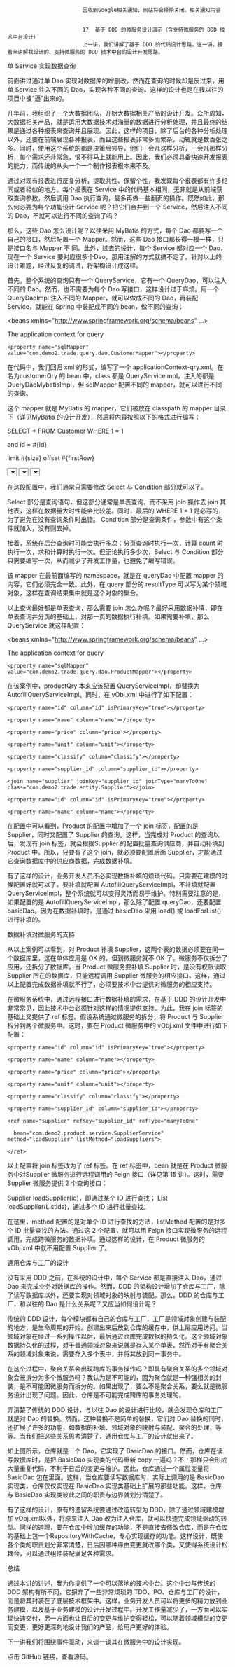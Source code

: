 
                            
                            因收到Google相关通知，网站将会择期关闭。相关通知内容
                            
                            
                            17  基于 DDD 的微服务设计演示（含支持微服务的 DDD 技术中台设计）
                            上一讲，我们讲解了基于 DDD 的代码设计思路，这一讲，接着来讲解我设计的、支持微服务的 DDD 技术中台的设计开发思路。

单 Service 实现数据查询

前面讲过通过单 Dao 实现对数据库的增删改，然而在查询的时候却是反过来，用单 Service 注入不同的 Dao，实现各种不同的查询。这样的设计也是在我以往的项目中被“逼”出来的。

几年前，我组织了一个大数据团队，开始大数据相关产品的设计开发。众所周知，大数据相关产品，就是运用大数据技术对海量的数据进行分析处理，并且最终的结果是通过各种报表来查询并且展现。因此，这样的项目，除了后台的各种分析处理以外，还要在前端展现各种报表，而且这些报表非常多而繁杂，动辄就是数百张之多。同时，使用这个系统的都是决策层领导，他们一会儿这样分析，一会儿那样分析，每个需求还非常急，恨不得马上就能用上。因此，我们必须具备快速开发报表的能力，而传统的从头一个一个制作报表根本来不及。

通过对现有报表进行反复分析，提取共性、保留个性，我发现每个报表都有许多相同或者相似的地方。每个报表在 Service 中的代码基本相同，无非就是从前端获取查询参数，然后调用 Dao 执行查询，最多再做一些翻页的操作。既然如此，那么何必要为每个功能设计 Service 呢？把它们合并到一个 Service，然后注入不同的 Dao，不就可以进行不同的查询了吗？

那么，这些 Dao 怎么设计呢？以往采用 MyBatis 的方式，每个 Dao 都要写一个自己的接口，然后配置一个 Mapper。然而，这些 Dao 接口都长得一模一样，只是接口名与 Mapper 不 同。此外，过去的设计，每个 Service 都对应一个 Dao，现在一个 Service 要对应很多个Dao，那用注解的方式就搞不定了。针对以上的设计难题，经过反复的调试，将架构设计成这样。

首先，整个系统的查询只有一个 QueryService，它有一个 QueryDao，可以注入不同的 Dao。然而，也不需要为每个 Dao 写接口，这样设计过于麻烦。用一个 QueryDaoImpl 注入不同的 Mapper，就可以做成不同的 Dao，再装配 Service，就能在 Spring 中装配成不同的 bean，做不同的查询：

<?xml version="1.0" encoding="UTF-8"?>

<beans xmlns="http://www.springframework.org/schema/beans" ...>

 <description>The application context for query</description>

 <bean id="customerQry" class="com.demo2.support.service.impl.QueryServiceImpl">

  <property name="queryDao">

   <bean class="com.demo2.support.dao.impl.QueryDaoMybatisImpl">

    <property name="sqlMapper" value="com.demo2.trade.query.dao.CustomerMapper"></property>

   </bean>

  </property>

 </bean>

</beans>


在代码中，我们回归 xml 的形式，编写了一个 applicationContext-qry.xml。在名为customerQry 的 bean 中，class 都是 QueryServiceImpl，注入的都是QueryDaoMybatisImpl，但 sqlMapper 配置不同的 mapper，就可以进行不同的查询。

这个 mapper 就是 MyBatis 的 mapper，它们被放在 classpath 的 mapper 目录下（详见MyBatis 的设计开发），然后将内容按照以下的格式进行编写：

<?xml version="1.0" encoding="UTF-8"?>

<!DOCTYPE mapper PUBLIC "-//mybatis.org//DTD Mapper 3.0//EN"

"http://mybatis.org/dtd/mybatis-3-mapper.dtd">

<mapper namespace="com.demo2.trade.query.dao.CustomerMapper">

 <sql id="select">

  SELECT * FROM Customer WHERE 1 = 1

 </sql>

 <!-- 查询条件部分 -->

 <sql id="conditions">

  <if test="id != '' and id != null">

   and id = #{id}

  </if>

 </sql>

 <!-- 翻页查询部分 -->

 <sql id="isPage">

  <if test="size != null  and size !=''">

   limit #{size} offset #{firstRow} 

  </if>

 </sql>
 <select id="query" parameterType="java.util.HashMap" resultType="com.demo2.trade.entity.Customer">

      <include refid="select"/>

  <include refid="conditions"/>

  <include refid="isPage"/>

 </select>

 <!-- 计算count部分 -->

 <select id="count" parameterType="java.util.HashMap" resultType="java.lang.Long">

  select count(*) from (

   <include refid="select"/>

   <include refid="conditions"/>

  ) count

 </select>

 <!-- 求和计算部分 -->

 <select id="aggregate" parameterType="java.util.HashMap" resultType="java.util.HashMap">

  select ${aggregation} from (

   <include refid="select"/>

   <include refid="conditions"/>

  ) aggregation

 </select>

</mapper>


在这段配置中，我们通常只需要修改 Select 与 Condition 部分就可以了。


Select 部分是查询语句，但这部分通常是单表查询，而不采用 join 操作去 join 其他表，这样在数据量大时性能会比较差。同时，最后的 WHERE 1 = 1 是必写的，为了避免在没有查询条件时出错。
Condition 部分是查询条件，参数中有这个条件就加入，没有则去掉。


接着，系统在后台查询时可能会执行多次：分页查询时执行一次，计算 count 时执行一次，求和计算时执行一次。但无论执行多少次，Select 与 Condition 部分只需要编写一次，从而减少了开发工作量，也避免了编写错误。

该 mapper 在最前面编写的 namespace，就是在 queryDao 中配置 mapper 的内容，它们必须完全一致。此外，在 query 部分的 resultType 可以写为某个领域对象，这样在查询结果集中就是这个对象的集合。

以上查询最好都是单表查询，那么需要 join 怎么办呢？最好采用数据补填，即在单表查询并分页的基础上，对那一页的数据执行补填。如果需要补填，那么 QueryService 就这样配置：

<?xml version="1.0" encoding="UTF-8"?>

<beans xmlns="http://www.springframework.org/schema/beans" ...>

 <description>The application context for query</description>

 <bean id="productQry" class="com.demo2.support.repository.AutofillQueryServiceImpl">

  <property name="queryDao">

   <bean class="com.demo2.support.dao.impl.QueryDaoMybatisImpl">

    <property name="sqlMapper" value="com.demo2.trade.query.dao.ProductMapper"></property>

   </bean>

  </property>

  <property name="dao" ref="basicDao"></property>

 </bean>

</beans>


在该案例中，productQry 本来应该配置 QueryServiceImpl，却替换为AutofillQueryServiceImpl。同时，在 vObj.xml 中进行了如下配置：

<?xml version="1.0" encoding="UTF-8"?>

<vobjs>

  <vo class="com.demo2.trade.entity.Product" tableName="Product">

    <property name="id" column="id" isPrimaryKey="true"></property>

    <property name="name" column="name"></property>

    <property name="price" column="price"></property>

    <property name="unit" column="unit"></property>

    <property name="classify" column="classify"></property>

    <property name="supplier_id" column="supplier_id"></property>

    <join name="supplier" joinKey="supplier_id" joinType="manyToOne" class="com.demo2.trade.entity.Supplier"></join>

  </vo>

  <vo class="com.demo2.trade.entity.Supplier" tableName="Supplier">

    <property name="id" column="id" isPrimaryKey="true"></property>

    <property name="name" column="name"></property>

  </vo>

</vobjs>


在配置中可以看到，Product 的配置中增加了一个 join 标签，配置的是 Supplier，同时又配置了 Supplier 的查询。这样，当完成对 Product 的查询以后，发现有 join 标签，就会根据Supplier 的配置批量查询供应商，并自动补填到 Product 中。所以，只要有了这个 join，就必须要配置后面 Supplier，才能通过它查询数据库中的供应商数据，完成数据补填。

有了这样的设计，业务开发人员不必实现数据补填的烦琐代码，只需要在建模的时候配置好就可以了。要补填就配置 AutofillQueryServiceImpl，不补填就配置 QueryServiceImpl，整个系统就可以变得灵活而易于维护。特别需要注意的是，如果配置的是 AutofillQueryServiceImpl，那么除了配置 queryDao，还要配置 basicDao。因为在数据补填时，是通过 basicDao 采用 load() 或 loadForList() 进行补填的。

数据补填对微服务的支持

从以上案例可以看到，对 Product 补填 Supplier，这两个表的数据必须要在同一个数据库里，这在单体应用是 OK 的，但到微服务就不 OK 了。微服务不仅拆分了应用，还拆分了数据库。当 Product 微服务要补填 Supplier 时，是没有权限读取 Supplier 所在的数据库，只能远程调用 Supplier 微服务的相应接口。这样，通过以上配置完成数据补填就不行了，必须要技术中台提供对微服务的相应支持。

在微服务系统中，通过远程接口进行数据补填的需求，在基于 DDD 的设计开发中非常常见，因此技术中台必须针对这样的情况提供支持。为此，我在 join 标签的基础上又提供了 ref 标签。假设系统通过微服务的拆分，将 Product 与 Supplier 拆分到两个微服务中。这时，要在 Product 微服务中的 vObj.xml 文件中进行如下配置：

<?xml version="1.0" encoding="UTF-8"?>

<vobjs>

  <vo class="com.demo2.product.entity.Product" tableName="Product">

    <property name="id" column="id" isPrimaryKey="true"></property>

    <property name="name" column="name"></property>

    <property name="price" column="price"></property>

    <property name="unit" column="unit"></property>

    <property name="classify" column="classify"></property>

    <property name="supplier_id" column="supplier_id"></property>

    <ref name="supplier" refKey="supplier_id" refType="manyToOne" 

      bean="com.demo2.product.service.SupplierService" method="loadSupplier" listMethod="loadSuppliers">

    </ref>

  </vo>

</vobjs>


以上配置将 join 标签改为了 ref 标签。在 ref 标签中，bean 就是在 Product 微服务中对Supplier 微服务进行远程调用的 Feign 接口（详见第 15 讲）。这时，需要 Supplier 微服务提供 2 个查询接口：


Supplier loadSupplier(id)，即通过某个 ID 进行查找；
List loadSupplier(Listids)，通过多个 ID 进行批量查找。


在这里，method 配置的是对单个 ID 进行查找的方法，listMethod 配置的是对多个 ID 批量查找的方法。通过这 2 个配置，就可以用 Feign 接口实现微服务的远程调用，完成跨微服务的数据补填。通过这样的设计，在 Product 微服务的 vObj.xml 中就不用配置 Supplier 了。

通用仓库与工厂的设计

没有采用 DDD 之前，在系统的设计中，每个 Service 都是直接注入 Dao，通过 Dao 来完成业务对数据库的操作。然而，DDD 的架构设计增加了仓库与工厂，除了读写数据库以外，还要实现对领域对象的映射与装配。那么，DDD 的仓库与工厂，和以往的 Dao 是什么关系呢？又应当如何设计呢？

传统的 DDD 设计，每个模块都有自己的仓库与工厂，工厂是领域对象创建与装配的地方，是生命周期的开始。创建出来后放到仓库的缓存中，供上层应用访问。当领域对象在经过一系列操作以后，最后通过仓库完成数据的持久化。这个领域对象数据持久化的过程，对于普通领域对象来说就是存入某个单表，然而对于有聚合关系的领域对象来说，需要存入多个表中，并将其放到同一事务中。

在这个过程中，聚合关系会出现跨库的事务操作吗？即具有聚合关系的多个领域对象会被拆分为多个微服务吗？我认为是不可能的，因为聚合就是一种强相关的封装，是不可能因微服务而拆分的。如果出现了，要么不是聚合关系，要么就是微服务设计出现了问题。因此，仓库是不可能完成跨库的事务处理的。

弄清楚了传统的 DDD 设计，与以往 Dao 的设计进行比较，就会发现仓库和工厂就是对 Dao 的替换。然而，这种替换不是简单的替换，它们对 Dao 替换的同时，还扩展了许多的功能，如数据的补填、领域对象的映射与装配、聚合的处理，等等。当我们把这些关系思考清楚了，通用仓库与工厂的设计就出来了。



如上图所示，仓库就是一个 Dao，它实现了 BasicDao 的接口。然而，仓库在读写数据库时，是把 BasicDao 实现类的代码重新 copy 一遍吗？不！那样只会形成大量重复代码，不利于日后的变更与维护。因此，仓库通过一个属性变量将 BasicDao 包在里面。这样，当仓库要读写数据库时，实际上调用的是 BasicDao 实现类，仓库仅仅实现在 BasicDao 实现类基础上扩展的那些功能。这样，仓库与 BasicDao 实现类彼此之间的职责与边界就划分清楚了。

有了这样的设计，原有的遗留系统要通过改造转型为 DDD，除了通过领域建模增加 vObj.xml以外，将原来注入 Dao 改为注入仓库，就可以快速完成领域驱动的转型。同样的道理，要在仓库中增加缓存的功能，不是直接去修改仓库，而是在仓库的基础上包一个RepositoryWithCache，专心实现缓存的功能。这样设计，既使各个类的职责划分非常清楚，日后因哪种缘由变更就改哪个类，又使得系统设计松耦合，可以通过组件装配满足各种需求。

总结

通过本讲的讲述，我为你提供了一个可以落地的技术中台。这个中台与传统的 DDD 架构有所不同，它摒弃了一些非常烦琐的 TDO、PO、仓库与工厂的设计，而是将其封装在了底层技术框架中。这样，业务开发人员可以将更多的精力放到业务建模，以及基于业务建模的设计开发过程中。开发工作量减少了，一方面可以实现快速交付，另一方面也让日后的变更与维护变得轻松，可以随着领域模型的变更而变更，更好更深刻地设计我们的产品，给用户更好的体验。

下一讲我们将围绕事件驱动，来谈一谈其在微服务中的设计实现。

点击 GitHub 链接，查看源码。

                        
                        
                            
